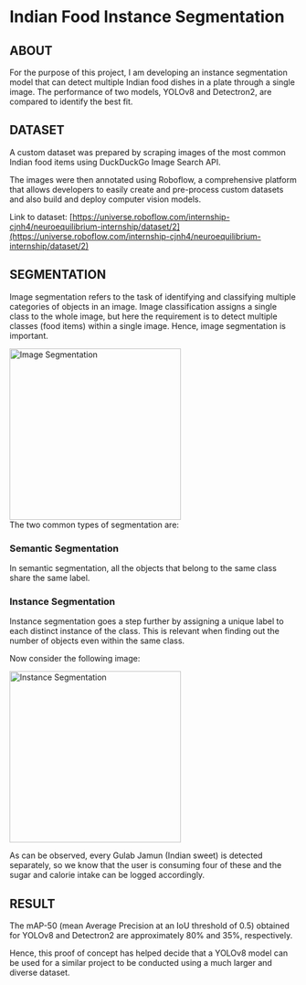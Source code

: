 # Indian Food Instance Segmentation

## ABOUT
</p>
  For the purpose of this project, I am developing an instance segmentation model that can detect multiple Indian food dishes in a plate through a single image. The performance of two models, YOLOv8 and Detectron2, are compared to identify the best fit. <br />

## DATASET
A custom dataset was prepared by scraping images of the most common Indian food items using DuckDuckGo Image Search API. <br />

The images were then annotated using Roboflow, a comprehensive platform that allows developers to easily create and pre-process custom datasets and also build and deploy computer vision models. <br />

Link to dataset: [https://universe.roboflow.com/internship-cjnh4/neuroequilibrium-internship/dataset/2](https://universe.roboflow.com/internship-cjnh4/neuroequilibrium-internship/dataset/2)

</p>

## SEGMENTATION
Image segmentation refers to the task of identifying and classifying multiple categories of objects in an image. Image classification assigns a single class to the whole image, but here the requirement is to detect multiple classes (food items) within a single image. Hence, image segmentation is important.

<img alt="Image Segmentation" src="https://github.com/aarshroongta1/internship-indian-food-segmentation/assets/108404307/f6eb2013-eda5-4d4a-a3b7-30e6bbd285c9" width="300">
</br>
The two common types of segmentation are:

  ### Semantic Segmentation
  In semantic segmentation, all the objects that belong to the same class share the same label. 

  ### Instance Segmentation
  Instance segmentation goes a step further by assigning a unique label to each distinct instance of the class. This is relevant when finding out the number of objects even within the same class. <br />

  Now consider the following image:

<img alt="Instance Segmentation" src="https://github.com/aarshroongta1/internship-indian-food-segmentation/assets/108404307/9aaa8b12-a050-4226-a90e-07790fa56ed2" width="300">

As can be observed, every Gulab Jamun (Indian sweet) is detected separately, so we know that the user is consuming four of these and the sugar and calorie intake can be logged accordingly.

## RESULT
<p>
  The mAP-50 (mean Average Precision at an IoU threshold of 0.5) obtained for YOLOv8 and Detectron2 are approximately 80% and 35%, respectively. <br />

Hence, this proof of concept has helped decide that a YOLOv8 model can be used for a similar project to be conducted using a much larger and diverse dataset.

</p>
